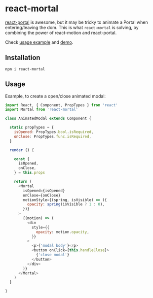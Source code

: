 # react-mortal

[react-portal](https://github.com/tajo/react-portal) is awesome, but it may
be tricky to animate a Portal when entering/leaving the dom. This is what
`react-mortal` is solving, by combining the power of react-motion and react-portal.

Check [usage example](https://github.com/meriadec/react-mortal/tree/master/examples) and [demo](https://github.com/meriadec/react-mortal).

## Installation

```
npm i react-mortal
```

## Usage

Example, to create a open/close animated modal:

```javascript
import React, { Component, PropTypes } from 'react'
import Mortal from 'react-mortal'

class AnimatedModal extends Component {

  static propTypes = {
    isOpened: PropTypes.bool.isRequired,
    onClose: PropTypes.func.isRequired,
  }

  render () {

    const {
      isOpened,
      onClose,
    } = this.props

    return (
      <Mortal
        isOpened={isOpened}
        onClose={onClose}
        motionStyle={(spring, isVisible) => ({
          opacity: spring(isVisible ? 1 : 0),
        })}
      >
        {(motion) => (
          <div
            style={{
              opacity: motion.opacity,
            }}
          >
            <p>{'modal body'}</p>
            <button onClick={this.handleClose}>
              {'close modal'}
            </button>
          </div>
        )}
      </Mortal>
    )
  }

}
```
